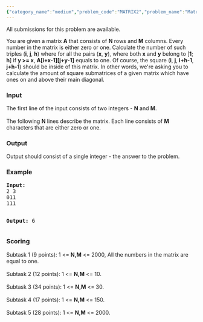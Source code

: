 ```yaml
---
{"category_name":"medium","problem_code":"MATRIX2","problem_name":"Matrix","languages_supported":{"0":"ADA","1":"ASM","2":"BASH","3":"BF","4":"C","5":"C99 strict","6":"CAML","7":"CLOJ","8":"CLPS","9":"CPP 4.3.2","10":"CPP 4.9.2","11":"CPP14","12":"CS2","13":"D","14":"ERL","15":"FORT","16":"FS","17":"GO","18":"HASK","19":"ICK","20":"ICON","21":"JAVA","22":"JS","23":"LISP clisp","24":"LISP sbcl","25":"LUA","26":"NEM","27":"NICE","28":"NODEJS","29":"PAS fpc","30":"PAS gpc","31":"PERL","32":"PERL6","33":"PHP","34":"PIKE","35":"PRLG","36":"PYTH","37":"PYTH 3.4","38":"RUBY","39":"SCALA","40":"SCM guile","41":"SCM qobi","42":"ST","43":"TCL","44":"TEXT","45":"WSPC"},"max_timelimit":1,"source_sizelimit":50000,"problem_author":"xcwgf666","problem_tester":"Rubanenko","date_added":"20-07-2013","tags":{"0":"dynamic","1":"ltime03","2":"simple","3":"xcwgf666"},"editorial_url":"http://discuss.codechef.com/problems/MATRIX2","time":{"view_start_date":1377419508,"submit_start_date":1377419508,"visible_start_date":1377419423,"end_date":1735669800},"layout":"problem"}
---
```

<span class="solution-visible-txt">All submissions for this problem are available.</span><p>You are given a matrix <b>A</b> that consists of <b>N</b> rows and <b>M</b> columns. Every number in the matrix is either zero or one. Calculate the number of such triples (<b>i</b>, <b>j</b>, <b>h</b>) where for all the pairs (<b>x</b>, <b>y</b>), where both <b>x</b> and <b>y</b> belong to [<b>1</b>; <b>h</b>] if <b>y >= x</b>, <b>A[i+x-1][j+y-1]</b> equals to one. Of course, the square (<b>i</b>, <b>j</b>, <b>i+h-1</b>, <b>j+h-1</b>) should be inside of this matrix. In other words, we're asking you to calculate the amount of square submatrices of a given matrix which have ones on and above their main diagonal.</p>
<h3>Input</h3>
<p>The first line of the input consists of two integers - <b>N</b> and <b>M</b>.<br /><br />
The following <b>N</b> lines describe the matrix. Each line consists of <b>M</b> characters that are either zero or one.</p>
<h3>Output</h3>
<p>Output should consist of a single integer - the answer to the problem.</p>
<h3>Example</h3>
<pre><b>Input:</b>
2 3
011
111

<b>Output:</b>
6
</pre><h3>Scoring</h3>
<p>Subtask 1 (9 points): 1 &lt;= <b>N,M</b> &lt;= 2000, All the numbers in the matrix are equal to one.<br /><br />
Subtask 2 (12 points): 1 &lt;= <b>N,M</b> &lt;= 10. <br /><br />
Subtask 3 (34 points): 1 &lt;= <b>N,M</b> &lt;= 30. <br /><br />
Subtask 4 (17 points): 1 &lt;= <b>N,M</b> &lt;= 150. <br /><br />
Subtask 5 (28 points): 1 &lt;= <b>N,M</b> &lt;= 2000. <br /></p>
